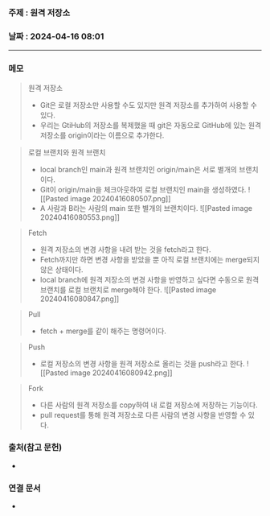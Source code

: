 ### 주제 : 원격 저장소

### 날짜 : 2024-04-16 08:01
----
### 메모
> 원격 저장소
> 	- Git은 로컬 저장소만 사용할 수도 있지만 원격 저장소를 추가하여 사용할 수 있다.
> 	- 우리는 GtiHub의 저장소를 복제했을 때 git은 자동으로 GitHub에 있는 원격 저장소를 origin이라는 이름으로 추가한다.

>로컬 브랜치와 원격 브랜치
>	- local branch인 main과 원격 브랜치인 origin/main은 서로 별개의 브랜치이다.
>	- Git이 origin/main을 체크아웃하여 로컬 브랜치인 main을 생성하였다.
>	![[Pasted image 20240416080507.png]]
>	- A 사람과 B라는 사람의 main 또한 별개의 브랜치이다.
>	![[Pasted image 20240416080553.png]]

> Fetch
> 	- 원격 저장소의 변경 사항을 내려 받는 것을 fetch라고 한다.
> 	- Fetch까지만 하면 변경 사항을 받았을 뿐 아직 로컬 브랜치에는 merge되지 않은 상태이다.
> 	- local branch에 원격 저장소의 변경 사항을 반영하고 싶다면 수동으로 원격 브랜치를 로컬 브랜치로 merge해야 한다.
> 	![[Pasted image 20240416080847.png]]

> Pull
> 	- fetch + merge를 같이 해주는 명령어이다.

> Push
> 	- 로컬 저장소의 변경 사항을 원격 저장소로 올리는 것을 push라고 한다.
> 	![[Pasted image 20240416080942.png]]

> Fork
> 	- 다른 사람의 원격 저장소를 copy하여 내 로컬 저장소에 저장하는 기능이다.
>	 - pull request를 통해 원격 저장소로 다른 사람의 변경 사항을 반영할 수 있다.
>	

### 출처(참고 문헌)
-

### 연결 문서
-
